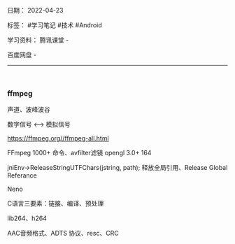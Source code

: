 日期： 2022-04-23

标签： #学习笔记 #技术 #Android 

学习资料： 
腾讯课堂 - 

百度网盘 - 

---
<br>

### ffmpeg

声道、波峰波谷

数字信号 <--> 模拟信号

https://ffmpeg.org//ffmpeg-all.html

FFmpeg 1000+ 命令、avfilter滤镜
opengl 3.0+ 164

jniEnv->ReleaseStringUTFChars(jstring, path);   释放全局引用、Release Global Referance

Neno

C语言三要素：链接、编译、预处理

lib264、h264

AAC音频格式、ADTS 协议、resc、CRC